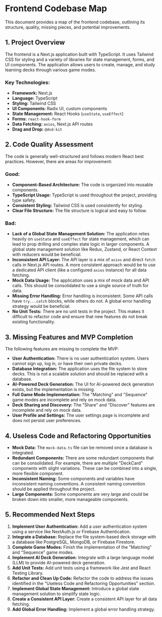 
# Frontend Codebase Map

This document provides a map of the frontend codebase, outlining its structure, quality, missing pieces, and potential improvements.

## 1. Project Overview

The frontend is a Next.js application built with TypeScript. It uses Tailwind CSS for styling and a variety of libraries for state management, forms, and UI components. The application allows users to create, manage, and study learning decks through various game modes.

### Key Technologies:

*   **Framework:** Next.js
*   **Language:** TypeScript
*   **Styling:** Tailwind CSS
*   **UI Components:** Radix UI, custom components
*   **State Management:** React Hooks (`useState`, `useEffect`)
*   **Forms:** `react-hook-form`
*   **Data Fetching:** `axios`, Next.js API routes
*   **Drag and Drop:** `@dnd-kit`

## 2. Code Quality Assessment

The code is generally well-structured and follows modern React best practices. However, there are areas for improvement:

### Good:

*   **Component-Based Architecture:** The code is organized into reusable components.
*   **TypeScript Usage:** TypeScript is used throughout the project, providing type safety.
*   **Consistent Styling:** Tailwind CSS is used consistently for styling.
*   **Clear File Structure:** The file structure is logical and easy to follow.

### Bad:

*   **Lack of a Global State Management Solution:** The application relies heavily on `useState` and `useEffect` for state management, which can lead to prop drilling and complex state logic in larger components. A global state management solution like Redux, Zustand, or React Context with reducers would be beneficial.
*   **Inconsistent API Layer:** The API layer is a mix of `axios` and direct `fetch` calls in Next.js API routes. A more consistent approach would be to use a dedicated API client (like a configured `axios` instance) for all data fetching.
*   **Mock Data Usage:** The application uses a mix of mock data and API calls. This should be consolidated to use a single source of truth for data.
*   **Missing Error Handling:** Error handling is inconsistent. Some API calls have `try...catch` blocks, while others do not. A global error handling strategy would be beneficial.
*   **No Unit Tests:** There are no unit tests in the project. This makes it difficult to refactor code and ensure that new features do not break existing functionality.

## 3. Missing Features and MVP Completion

The following features are missing to complete the MVP:

*   **User Authentication:** There is no user authentication system. Users cannot sign up, log in, or have their own private decks.
*   **Database Integration:** The application uses the file system to store decks. This is not a scalable solution and should be replaced with a database.
*   **AI-Powered Deck Generation:** The UI for AI-powered deck generation exists, but the implementation is missing.
*   **Full Game Mode Implementation:** The "Matching" and "Sequence" game modes are incomplete and rely on mock data.
*   **Deck Sharing and Discovery:** The "Share" and "Discover" features are incomplete and rely on mock data.
*   **User Profile and Settings:** The user settings page is incomplete and does not persist user preferences.

## 4. Useless Code and Refactoring Opportunities

*   **Mock Data:** The `mock-data.ts` file can be removed once a database is integrated.
*   **Redundant Components:** There are some redundant components that can be consolidated. For example, there are multiple "DeckCard" components with slight variations. These can be combined into a single, more flexible component.
*   **Inconsistent Naming:** Some components and variables have inconsistent naming conventions. A consistent naming convention should be applied throughout the project.
*   **Large Components:** Some components are very large and could be broken down into smaller, more manageable components.

## 5. Recommended Next Steps

1.  **Implement User Authentication:** Add a user authentication system using a service like NextAuth.js or Firebase Authentication.
2.  **Integrate a Database:** Replace the file system-based deck storage with a database like PostgreSQL, MongoDB, or Firebase Firestore.
3.  **Complete Game Modes:** Finish the implementation of the "Matching" and "Sequence" game modes.
4.  **Implement AI Deck Generation:** Integrate with a large language model (LLM) to provide AI-powered deck generation.
5.  **Add Unit Tests:** Add unit tests using a framework like Jest and React Testing Library.
6.  **Refactor and Clean Up Code:** Refactor the code to address the issues identified in the "Useless Code and Refactoring Opportunities" section.
7.  **Implement Global State Management:** Introduce a global state management solution to simplify state logic.
8.  **Create a Consistent API Layer:** Create a consistent API layer for all data fetching.
9.  **Add Global Error Handling:** Implement a global error handling strategy.
